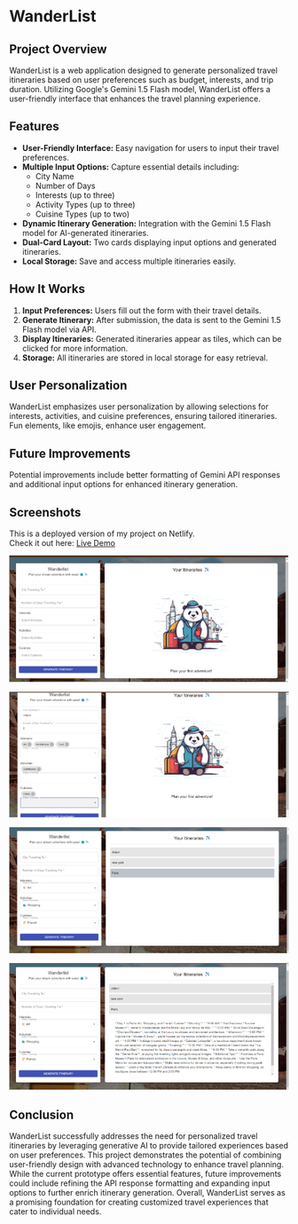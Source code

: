 # WanderList

## Project Overview
WanderList is a web application designed to generate personalized travel itineraries based on user preferences such as budget, interests, and trip duration. Utilizing Google's Gemini 1.5 Flash model, WanderList offers a user-friendly interface that enhances the travel planning experience.

## Features
- **User-Friendly Interface:** Easy navigation for users to input their travel preferences.
- **Multiple Input Options:** Capture essential details including:
  - City Name
  - Number of Days
  - Interests (up to three)
  - Activity Types (up to three)
  - Cuisine Types (up to two)
- **Dynamic Itinerary Generation:** Integration with the Gemini 1.5 Flash model for AI-generated itineraries.
- **Dual-Card Layout:** Two cards displaying input options and generated itineraries.
- **Local Storage:** Save and access multiple itineraries easily.

## How It Works
1. **Input Preferences:** Users fill out the form with their travel details.
2. **Generate Itinerary:** After submission, the data is sent to the Gemini 1.5 Flash model via API.
3. **Display Itineraries:** Generated itineraries appear as tiles, which can be clicked for more information.
4. **Storage:** All itineraries are stored in local storage for easy retrieval.

## User Personalization
WanderList emphasizes user personalization by allowing selections for interests, activities, and cuisine preferences, ensuring tailored itineraries. Fun elements, like emojis, enhance user engagement.

## Future Improvements
Potential improvements include better formatting of Gemini API responses and additional input options for enhanced itinerary generation.

## Screenshots
This is a deployed version of my project on Netlify.  
Check it out here: [Live Demo](https://your-netlify-app-link.netlify.app)

![Screenshot 1](images/s1.png)

![Screenshot 2](images/s2.png)

![Screenshot 3](images/s3.png)

![Screenshot 4](images/s4.png)

## Conclusion
WanderList successfully addresses the need for personalized travel itineraries by leveraging generative AI to provide tailored experiences based on user preferences. This project demonstrates the potential of combining user-friendly design with advanced technology to enhance travel planning. While the current prototype offers essential features, future improvements could include refining the API response formatting and expanding input options to further enrich itinerary generation. Overall, WanderList serves as a promising foundation for creating customized travel experiences that cater to individual needs.

